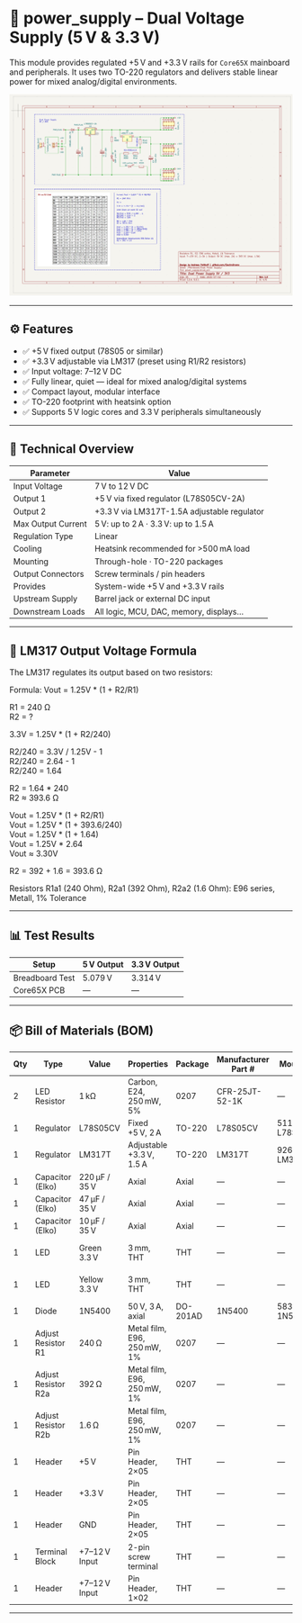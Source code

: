 # 🔋 power_supply – Dual Voltage Supply (5 V & 3.3 V)

This module provides regulated +5 V and +3.3 V rails for `Core65X` mainboard and peripherals. It uses two TO-220 regulators and delivers stable linear power for mixed analog/digital environments.

![power_supply](power_supply.png)

---

## ⚙️ Features

- ✅ +5 V fixed output (78S05 or similar)
- ✅ +3.3 V adjustable via LM317 (preset using R1/R2 resistors)
- ✅ Input voltage: 7–12 V DC
- ✅ Fully linear, quiet — ideal for mixed analog/digital systems
- ✅ Compact layout, modular interface
- ✅ TO-220 footprint with heatsink option
- ✅ Supports 5 V logic cores and 3.3 V peripherals simultaneously

---

## 🔧 Technical Overview

| Parameter          | Value                                       |
|--------------------|---------------------------------------------|
| Input Voltage      | 7 V to 12 V DC                              |
| Output 1           | +5 V via fixed regulator (L78S05CV-2A)      |
| Output 2           | +3.3 V via LM317T-1.5A adjustable regulator |
| Max Output Current | 5 V: up to 2 A · 3.3 V: up to 1.5 A         |
| Regulation Type    | Linear                                      |
| Cooling            | Heatsink recommended for >500 mA load       |
| Mounting           | Through-hole · TO-220 packages              |
| Output Connectors  | Screw terminals / pin headers               |
| Provides           | System-wide +5 V and +3.3 V rails           |
| Upstream Supply    | Barrel jack or external DC input            |
| Downstream Loads   | All logic, MCU, DAC, memory, displays…      |

---

## 📐 LM317 Output Voltage Formula

The LM317 regulates its output based on two resistors:

Formula: Vout = 1.25V * (1 + R2/R1)

R1 = 240 Ω\
R2 = ?

3.3V = 1.25V * (1 + R2/240)

R2/240 = 3.3V / 1.25V - 1\
R2/240 = 2.64 - 1\
R2/240 = 1.64

R2 = 1.64 * 240\
R2 ≈ 393.6 Ω

Vout = 1.25V * (1 + R2/R1)\
Vout = 1.25V * (1 + 393.6/240)\
Vout = 1.25V * (1 + 1.64)\
Vout = 1.25V * 2.64\
Vout ≈ 3.30V

R2 = 392 + 1.6 = 393.6 Ω

Resistors R1a1 (240 Ohm), R2a1 (392 Ohm), R2a2 (1.6 Ohm): E96 series, Metall, 1% Tolerance

---

## 📊 Test Results

| Setup               | 5 V Output | 3.3 V Output |
|---------------------|------------|--------------|
| Breadboard Test     | 5.079 V    | 3.314 V      |
| Core65X PCB         | —          | —            |

---

## 📦 Bill of Materials (BOM)

| Qty | Type               | Value           | Properties                          | Package   | Manufacturer Part # | Mouser #       | Reichelt #         |
|-----|--------------------|------------------|--------------------------------------|-----------|----------------------|------------------|---------------------|
| 2   | LED Resistor       | 1 kΩ             | Carbon, E24, 250 mW, 5%             | 0207      | CFR-25JT-52-1K       | —                | 1/4W 1,0K           |
| 1   | Regulator          | L78S05CV         | Fixed +5 V, 2 A                      | TO-220    | L78S05CV             | 511-L78S05CV     | µA 78S05            |
| 1   | Regulator          | LM317T           | Adjustable +3.3 V, 1.5 A            | TO-220    | LM317T               | 926-LM317T       | LM 317-220 SG       |
| 1   | Capacitor (Elko)   | 220 µF / 35 V    | Axial                                | Axial     | —                    | —                | RAD 220/35          |
| 1   | Capacitor (Elko)   | 47 µF / 35 V     | Axial                                | Axial     | —                    | —                | RAD 47/35           |
| 1   | Capacitor (Elko)   | 10 µF / 35 V     | Axial                                | Axial     | —                    | —                | RAD 10/35           |
| 1   | LED                | Green 3.3 V      | 3 mm, THT                            | THT       | —                    | —                | LED 3MM GN          |
| 1   | LED                | Yellow 3.3 V     | 3 mm, THT                            | THT       | —                    | —                | LED 3MM GE          |
| 1   | Diode              | 1N5400           | 50 V, 3 A, axial                     | DO-201AD  | 1N5400               | 583-1N5400       | 1N 5400             |
| 1   | Adjust Resistor R1 | 240 Ω            | Metal film, E96, 250 mW, 1%         | 0207      | —                    | —                | —                   |
| 1   | Adjust Resistor R2a| 392 Ω            | Metal film, E96, 250 mW, 1%         | 0207      | —                    | —                | —                   |
| 1   | Adjust Resistor R2b| 1.6 Ω            | Metal film, E96, 250 mW, 1%         | 0207      | —                    | —                | —                   |
| 1   | Header             | +5 V             | Pin Header, 2×05                    | THT       | —                    | —                | —                   |
| 1   | Header             | +3.3 V           | Pin Header, 2×05                    | THT       | —                    | —                | —                   |
| 1   | Header             | GND              | Pin Header, 2×05                    | THT       | —                    | —                | —                   |
| 1   | Terminal Block     | +7–12 V Input    | 2-pin screw terminal                | THT       | —                    | —                | —                   |
| 1   | Header             | +7–12 V Input    | Pin Header, 1×02                    | THT       | —                    | —                | —                   |

---